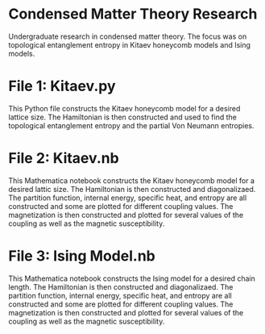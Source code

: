 # Condensed Matter Theory Research
Undergraduate research in condensed matter theory. The focus was on topological entanglement entropy in Kitaev honeycomb models and Ising models.
# File 1: Kitaev.py
This Python file constructs the Kitaev honeycomb model for a desired lattice size. The Hamiltonian is then constructed and used to find the topological entanglement entropy and the partial Von Neumann entropies.
# File 2: Kitaev.nb
This Mathematica notebook constructs the Kitaev honeycomb model for a desired lattic size. The Hamiltonian is then constructed and diagonalizaed. The partition function, internal energy, specific heat, and entropy are all constructed and some are plotted for different coupling values. The magnetization is then constructed and plotted for several values of the coupling as well as the magnetic susceptibility.
# File 3: Ising Model.nb
This Mathematica notebook constructs the Ising model for a desired chain length. The Hamiltonian is then constructed and diagonalizaed. The partition function, internal energy, specific heat, and entropy are all constructed and some are plotted for different coupling values. The magnetization is then constructed and plotted for several values of the coupling as well as the magnetic susceptibility.
